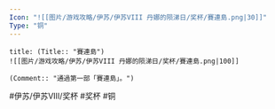 ```yaml
---
Icon: "![[图片/游戏攻略/伊苏/伊苏VIII 丹娜的陨涕日/奖杯/賽連島.png|30]]"
Type: "铜"
---
```

```ad-common-bronze-trophy
title: (Title:: "賽連島")
![[图片/游戏攻略/伊苏/伊苏VIII 丹娜的陨涕日/奖杯/賽連島.png|100]]

(Comment:: "通過第一部「賽連島」。")
```

#伊苏/伊苏VIII/奖杯 #奖杯 #铜
